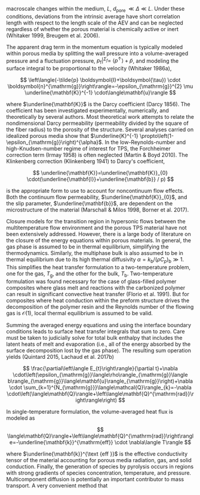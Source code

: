 macroscale changes within the medium, $L$, $d_{\text {pore }} \ll \Delta \ll L$. Under these conditions, deviations from the intrinsic average have short correlation length with respect to the length scale of the $\mathrm{AEV}$ and can be neglected regardless of whether the porous material is chemically active or inert (Whitaker 1999, Breugem et al. 2006).

The apparent drag term in the momentum equation is typically modeled within porous media by splitting the wall pressure into a volume-averaged pressure and a fluctuation pressure, $\left.p_{\mathrm{f}}\right|^{\Sigma_{f}}=$ $\left\langle p^{\uparrow}\right\rangle+\tilde{p}$, and modeling the surface integral to be proportional to the velocity (Whitaker 1986a),

$$
\left\langle(-\tilde{p} \boldsymbol{I}+\boldsymbol{\tau}) \cdot \boldsymbol{n}^{\mathrm{g}}\right\rangle=-\epsilon_{\mathrm{g}}^{2} \mu \underline{\mathbf{K}}^{-1} \cdot\langle\mathbf{u}\rangle
$$

where $\underline{\mathbf{K}}$ is the Darcy coefficient (Darcy 1856). The coefficient has been investigated experimentally, numerically, and theoretically by several authors. Most theoretical work attempts to relate the nondimensional Darcy permeability (permeability divided by the square of the fiber radius) to the porosity of the structure. Several analyses carried on idealized porous media show that $\underline{K}^{-1} \propto\left(1-\epsilon_{\mathrm{g}}\right)^{\alpha}$. In the low-Reynolds-number and high-Knudsen-number regime of interest for TPS, the Forchheimer correction term (Irmay 1958) is often neglected (Martin \& Boyd 2010). The Klinkenberg correction (Klinkenberg 1941) to Darcy's coefficient,

$$
\underline{\mathbf{K}}=\underline{\mathbf{K}}_{0} \cdot(\underline{\mathbf{I}}+\underline{\mathbf{b}} / p)
$$

is the appropriate form to use to account for noncontinuum flow effects. Both the continuum flow permeability, $\underline{\mathbf{K}}_{0}$, and the slip parameter, $\underline{\mathbf{b}}$, are dependent on the microstructure of the material (Marschall \& Milos 1998, Borner et al. 2017).

Closure models for the transition region in hypersonic flows between the multitemperature flow environment and the porous TPS material have not been extensively addressed. However, there is a large body of literature on the closure of the energy equations within porous materials. In general, the gas phase is assumed to be in thermal equilibrium, simplifying the thermodynamics. Similarly, the multiphase bulk is also assumed to be in thermal equilibrium due to its high thermal diffusivity $\alpha=k_{\mathrm{b}} /\left(\rho C_{p}\right)_{\mathrm{b}} \gg 1$. This simplifies the heat transfer formulation to a two-temperature problem, one for the gas, $T_{\mathrm{g}}$, and the other for the bulk, $T_{\mathrm{b}}$. Two-temperature formulation was found necessary for the case of glass-filled polymer composites where glass melt and reactions with the carbonized polymer can result in significant convective heat transfer (Florio et al. 1991). But for composites where heat conduction within the preform structure drives the decomposition of the polymer resin and the Reynolds number of the flowing gas is $\mathcal{O}(1)$, local thermal equilibrium is assumed to be valid.

Summing the averaged energy equations and using the interface boundary conditions leads to surface heat transfer integrals that sum to zero. Care must be taken to judicially solve for total bulk enthalpy that includes the latent heats of melt and evaporation (i.e., all of the energy absorbed by the surface decomposition lost by the gas phase). The resulting sum operation yields (Quintard 2015, Lachaud et al. 2017b)

$$
\frac{\partial\left\langle E_{t}\right\rangle}{\partial t}+\nabla \cdot\left(\epsilon_{\mathrm{g}}\langle\rho\rangle_{\mathrm{g}}\langle b\rangle_{\mathrm{g}}\langle\mathbf{u}\rangle_{\mathrm{g}}\right)+\nabla \cdot \sum_{k=1}^{N_{\mathrm{g}}}\langle\mathcal{Q}\rangle_{k}=-\nabla \cdot\left(\langle\mathbf{Q}\rangle+\left\langle\mathbf{Q}^{\mathrm{rad}}\right\rangle\right)
$$

In single-temperature formulation, the volume-averaged heat flux is modeled as

$$
\langle\mathbf{Q}\rangle+\left\langle\mathbf{Q}^{\mathrm{rad}}\right\rangle=-\underline{\mathbf{k}}^{\mathrm{eff}} \cdot \nabla\langle T\rangle
$$

where $\underline{\mathbf{k}}^{\text {eff }}$ is the effective conductivity tensor of the material accounting for porous media radiation, gas, and solid conduction. Finally, the generation of species by pyrolysis occurs in regions with strong gradients of species concentration, temperature, and pressure. Multicomponent diffusion is potentially an important contributor to mass transport. A very convenient method that